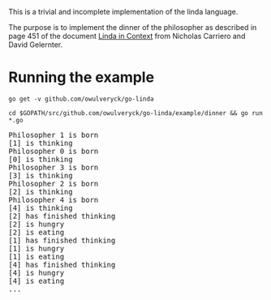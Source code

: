 This is a trivial and incomplete implementation of the linda language.

The purpose is to implement the dinner of the philosopher as described in page 451 of the document [Linda in Context](http://www.inf.ed.ac.uk/teaching/courses/ppls/linda.pdf) from Nicholas Carriero and David Gelernter.

# Running the example

`go get -v github.com/owulveryck/go-linda`

`cd $GOPATH/src/github.com/owulveryck/go-linda/example/dinner && go run *.go`

<pre>
Philosopher 1 is born
[1] is thinking
Philosopher 0 is born
[0] is thinking
Philosopher 3 is born
[3] is thinking
Philosopher 2 is born
[2] is thinking
Philosopher 4 is born
[4] is thinking
[2] has finished thinking
[2] is hungry
[2] is eating
[1] has finished thinking
[1] is hungry
[1] is eating
[4] has finished thinking
[4] is hungry
[4] is eating
...
</pre>
